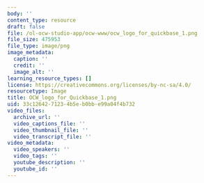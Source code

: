 ```yaml
---
body: ''
content_type: resource
draft: false
file: /ol-ocw-studio-app/ocw-www/ocw_logo_for_quickbase_1.png
file_size: 475953
file_type: image/png
image_metadata:
  caption: ''
  credit: ''
  image_alt: ''
learning_resource_types: []
license: https://creativecommons.org/licenses/by-nc-sa/4.0/
resourcetype: Image
title: OCW_logo_for_Quickbase_1.png
uid: 33c12642-7123-4b5e-b0bb-e99a04f4b732
video_files:
  archive_url: ''
  video_captions_file: ''
  video_thumbnail_file: ''
  video_transcript_file: ''
video_metadata:
  video_speakers: ''
  video_tags: ''
  youtube_description: ''
  youtube_id: ''
---
```

